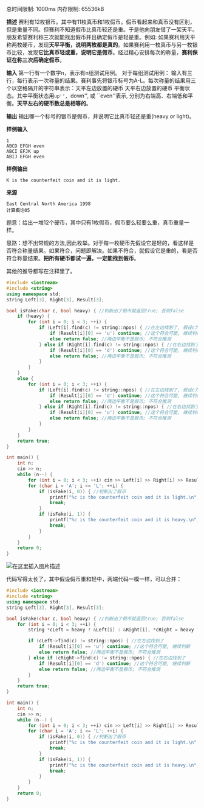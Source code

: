 
总时间限制: 1000ms
内存限制: 65536kB

**描述**
    赛利有12枚银币。其中有11枚真币和1枚假币。假币看起来和真币没有区别，但是重量不同。但赛利不知道假币比真币轻还是重。于是他向朋友借了一架天平。朋友希望赛利称三次就能找出假币并且确定假币是轻是重。例如: 如果赛利用天平称两枚硬币，发现**天平平衡，说明两枚都是真的**。如果赛利用一枚真币与另一枚银币比较，发现**它比真币轻或重，说明它是假币**。经过精心安排每次的称量，**赛利保证在称三次后确定假币**。 

**输入**
    第一行有一个数字n，表示有n组测试用例。
    对于每组测试用例：
    输入有三行，每行表示一次称量的结果。赛利事先将银币标号为A-L。每次称量的结果用三个以空格隔开的字符串表示：天平左边放置的硬币 天平右边放置的硬币 平衡状态。其中平衡状态用``up'', ``down'', 或 ``even''表示, 分别为右端高、右端低和平衡。**天平左右的硬币数总是相等的**。 

**输出**
    输出哪一个标号的银币是假币，并说明它比真币轻还是重(heavy or light)。

**样例输入**

    1
    ABCD EFGH even 
    ABCI EFJK up 
    ABIJ EFGH even 

**样例输出**

    K is the counterfeit coin and it is light. 

**来源**

    East Central North America 1998
    计算概论05 

题意：给出一堆12个硬币，其中只有1枚假币，假币要么轻要么重，真币重量一样。

思路：想不出常规的方法,因此枚举。对于每一枚硬币先假设它是轻的，看这样是否符合称量结果。如果符合，问题即解决。如果不符合，就假设它是重的，看是否符合称量结果。**把所有硬币都试一遍，一定能找到假币**。

其他的推导都写在注释里了。
```cpp
#include <iostream>
#include <string>
using namespace std;
string Left[3], Right[3], Result[3]; 

bool isFake(char c, bool heavy) { //判断出了假币就返回true; 否则false 
 	if (heavy) {
 		for (int i = 0; i < 3; ++i) {
		    if (Left[i].find(c) != string::npos) { //在左边找到了, 假设c为重的, 则结果为up(右端高)
		    	if (Result[i][0] == 'u') continue; //这个符合可能, 继续判断 
		    	else return false; //两边平衡不是假币; 不符合推测 
		    } else if (Right[i].find(c) != string::npos) { //在右边找到了,假设为重, 则结果为down(右端低) 
		    	if (Result[i][0] == 'd') continue; //这个符合可能, 继续判断 
		    	else return false; //两边平衡不是假币; 不符合推测 
		    }
		}
 	}
 	else {
 		for (int i = 0; i < 3; ++i) {
		    if (Left[i].find(c) != string::npos) { //在左边找到了, 假设c为轻的, 则结果为down(右端低)
		    	if (Result[i][0] == 'd') continue; //这个符合可能, 继续判断 
		    	else return false; //两边平衡不是假币; 不符合推测 
		    } else if (Right[i].find(c) != string::npos) { //在右边找到了,假设为轻, 则结果为up(右端高) 
		    	if (Result[i][0] == 'u') continue; //这个符合可能, 继续判断 
		    	else return false; //两边平衡不是假币; 不符合推测 
		    }
		} 		
 	}
	return true;
}

int main() { 
	int n;
	cin >> n;
	while (n--) {
		for (int i = 0; i < 3; ++i) cin >> Left[i] >> Right[i] >> Result[i]; 
		for (char i = 'A'; i <= 'L'; ++i) {
			if (isFake(i, 0)) { //判断出了假币 
				printf("%c is the counterfeit coin and it is light.\n", i);
				break;
			}
			if (isFake(i, 1)) {
				printf("%c is the counterfeit coin and it is heavy.\n", i);
				break;
			}
		}
	}
	return 0;
}
```
![在这里插入图片描述](https://img-blog.csdnimg.cn/20200313165241701.png)

代码写得太长了，其中假设假币重和轻中，两端代码一模一样，可以合并：
```cpp
#include <iostream>
#include <string>
using namespace std;
string Left[3], Right[3], Result[3];  

bool isFake(char c, bool heavy) { //判断出了假币就返回true; 否则false  
	for (int i = 0; i < 3; ++i) {
		string *cLeft = heavy ? &Left[i] : &Right[i], *cRight = heavy ? &Right[i] : &Left[i];

	    if (cLeft->find(c) != string::npos) { //在左边找到了
	    	if (Result[i][0] == 'u') continue; //这个符合可能, 继续判断 
	    	else return false; //两边平衡不是假币; 不符合推测 
	    } else if (cRight->find(c) != string::npos) { //在右边找到了
	    	if (Result[i][0] == 'd') continue; //这个符合可能, 继续判断 
	    	else return false; //两边平衡不是假币; 不符合推测 
	    }
	} 
	return true;
}

int main() { 
	int n;
	cin >> n;
	while (n--) {
		for (int i = 0; i < 3; ++i) cin >> Left[i] >> Right[i] >> Result[i]; 
		for (char i = 'A'; i <= 'L'; ++i) {
			if (isFake(i, 0)) { //判断出了假币 
				printf("%c is the counterfeit coin and it is light.\n", i);
				break;
			}
			if (isFake(i, 1)) {
				printf("%c is the counterfeit coin and it is heavy.\n", i);
				break;
			}
		}
	}
	return 0;
}  
```
